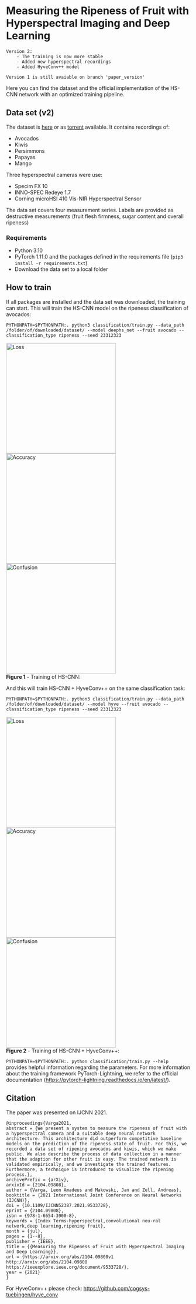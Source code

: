 # Measuring the Ripeness of Fruit with Hyperspectral Imaging and Deep Learning

    Version 2:
        - The training is now more stable
        - Added new hyperspectral recordings
        - Added HyveConv++ model

    Version 1 is still avaiable on branch 'paper_version' 

Here you can find the dataset and the official implementation of the HS-CNN network with an optimized training pipeline.

## Data set (v2)
The dataset is [here](https://cogsys.cs.uni-tuebingen.de/webprojects/DeepHS-Fruit-2023-Datasets/) or as [torrent](https://cogsys.cs.uni-tuebingen.de/webprojects/DeepHS-Fruit-2023-Datasets/DeepHS-Fruit-2023-Datasets.torrent) available. 
It contains recordings of:
 - Avocados
 - Kiwis
 - Persimmons
 - Papayas
 - Mango

Three hyperspectral cameras were use:
 - Specim FX 10
 - INNO-SPEC Redeye 1.7
 - Corning microHSI 410 Vis-NIR Hyperspectral Sensor

The data set covers four measurement series. Labels are provided as destructive measurements (fruit flesh firmness, sugar content and overall ripeness)

### Requirements
 - Python 3.10
 - PyTorch 1.11.0
and the packages defined in the requirements file (```pip3 install -r requirements.txt```)
 - Download the data set to a local folder

## How to train
If all packages are installed and the data set was downloaded, the training can start.
This will train the HS-CNN model on the ripeness classification of avocados:

    PYTHONPATH=$PYTHONPATH:. python3 classification/train.py --data_path /folder/of/downloaded/dataset/ --model deephs_net --fruit avocado --classification_type ripeness --seed 23312323

<img src="images/deephs_net_loss.png" alt="Loss" style="width: 300px;"/><br>
<img src="images/deephs_net_accuracy.png" alt="Accuracy" style="width: 300px;"/><br>
<img src="images/deephs_net_confusion.png" alt="Confusion" style="width: 300px;"/><br>
**Figure 1** - Training of HS-CNN:
  
And this will train HS-CNN + HyveConv++ on the same classification task:

    PYTHONPATH=$PYTHONPATH:. python3 classification/train.py --data_path /folder/of/downloaded/dataset/ --model hyve --fruit avocado --classification_type ripeness --seed 23312323

<img src="images/hyve_loss.png" alt="Loss" style="width: 300px;"/><br>
<img src="images/hyve_accuracy.png" alt="Accuracy" style="width: 300px;"/><br>
<img src="images/hyve_confusion.png" alt="Confusion" style="width: 300px;"/><br>
**Figure 2** - Training of HS-CNN + HyveConv++:

```PYTHONPATH=$PYTHONPATH:. python classification/train.py --help``` provides helpful information regarding the parameters. 
For more information about the training framework PyTorch-Lightning, we refer to the official documentation (https://pytorch-lightning.readthedocs.io/en/latest/).

            
## Citation
The paper was presented on IJCNN 2021.
```
@inproceedings{Varga2021,
abstract = {We present a system to measure the ripeness of fruit with a hyperspectral camera and a suitable deep neural network architecture. This architecture did outperform competitive baseline models on the prediction of the ripeness state of fruit. For this, we recorded a data set of ripening avocados and kiwis, which we make public. We also describe the process of data collection in a manner that the adaption for other fruit is easy. The trained network is validated empirically, and we investigate the trained features. Furthermore, a technique is introduced to visualize the ripening process.},
archivePrefix = {arXiv},
arxivId = {2104.09808},
author = {Varga, Leon Amadeus and Makowski, Jan and Zell, Andreas},
booktitle = {2021 International Joint Conference on Neural Networks (IJCNN)},
doi = {10.1109/IJCNN52387.2021.9533728},
eprint = {2104.09808},
isbn = {978-1-6654-3900-8},
keywords = {Index Terms-hyperspectral,convolutional neu-ral network,deep learning,ripening fruit},
month = {jul},
pages = {1--8},
publisher = {IEEE},
title = {{Measuring the Ripeness of Fruit with Hyperspectral Imaging and Deep Learning}},
url = {https://arxiv.org/abs/2104.09808v1 http://arxiv.org/abs/2104.09808 https://ieeexplore.ieee.org/document/9533728/},
year = {2021}
}

```
For HyveConv++ please check: https://github.com/cogsys-tuebingen/hyve_conv


